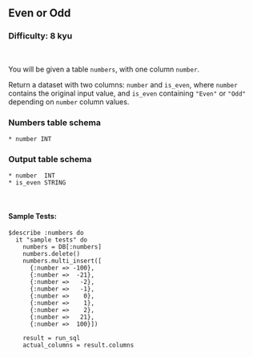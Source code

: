 ## Even or Odd
### Difficulty: 8 kyu

<br>

<p>You will be given a table <code>numbers</code>, with one column <code>number</code>.<br></p>
<p>Return a dataset with two columns: <code>number</code> and <code>is_even</code>, where <code>number</code> contains the original input value, and <code>is_even</code> containing <code>"Even"</code> or <code>"Odd"</code> depending on <code>number</code> column values.</p>
<h3 id="numbers-table-schema">Numbers table schema</h3>
<pre><code class="language-text">* number INT
</code></pre>
<h3 id="output-table-schema">Output table schema</h3>
<pre><code class="language-text">* number  INT
* is_even STRING
</code></pre>


<br>

#### Sample Tests:

```
$describe :numbers do
  it "sample tests" do
    numbers = DB[:numbers]
    numbers.delete()
    numbers.multi_insert([
      {:number => -100}, 
      {:number =>  -21}, 
      {:number =>   -2}, 
      {:number =>   -1}, 
      {:number =>    0}, 
      {:number =>    1}, 
      {:number =>    2}, 
      {:number =>   21}, 
      {:number =>  100}])
    
    result = run_sql
    actual_columns = result.columns
```